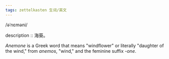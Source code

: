 ```yaml
---
tags: zettelkasten 生词/英文 
---
```

/əˈnɛməni/

description :: 海葵。

_Anemone_ is a Greek word that means "windflower" or literally "daughter of the wind," from _anemos_, "wind," and the feminine suffix _-one_.